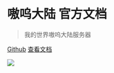 # 嗷呜大陆 官方文档

> 我的世界嗷呜大陆服务器

[Github](https://github.com/aowudalu/Docs)
[查看文档](#嗷呜大陆|官方文档)

![](http://api.zhenxin.xyz/acg/url)
